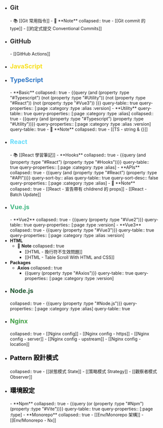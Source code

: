 - <p style="font-size: 20px; font-weight: bold; color: #333;">Git</p>
	- 📚 [[Git 常用指令]]
	- 📓 **Note**
	  collapsed:: true
		- [[Git commit 的 type]]
		- [[約定式提交 Conventional Commits]]
- <p style="font-size: 20px; font-weight: bold; color: #333;">GitHub</p>
	- [[GitHub Actions]]
- <p style="font-size: 20px; font-weight: bold; color: #f7df1e;">JavaScript</p>
- <p style="font-size: 20px; font-weight: bold; color: #3178c6;">TypeScript</p>
	- **Basic**
	  collapsed:: true
		- {{query (and (property :type "#Typescript") (not (property :type "#Utility")) (not (property :type "#React")) (not (property :type "#Vue3")) )}}
		  query-table:: true
		  query-properties:: [:page :category :type :alias :version]
	- **Utility**
	  query-table:: true
	  query-properties:: [:page :category :type :alias]
	  collapsed:: true
		- {{query (and (property :type "#Typescript") (property :type "#Utility"))}}
		  query-properties:: [:page :category :type :alias :version]
		  query-table:: true
	- 📓 **Note**
	  collapsed:: true
		- [[TS - string & {}]]
- <p style="font-size: 20px; font-weight: bold; color: #61DBFB">React</p>
	- 📚 [[React 學習筆記]]
	- **Hooks**
	  collapsed:: true
		- {{query (and (property :type "#React") (property :type "#Hooks"))}}
		  query-table:: true
		  query-properties:: [:page :category :type :alias]
	- **APIs**
	  collapsed:: true
		- {{query (and (property :type "#React") (property :type "#API"))}}
		  query-sort-by:: alias
		  query-table:: true
		  query-sort-desc:: false
		  query-properties:: [:page :category :type :alias]
	- 📓 **Note**
	  collapsed:: true
		- [[React - 宣告帶有 childrend 的 props]]
		- [[React - Batch Update]]
- <p style="font-size: 20px; font-weight: bold; color: #42b883;">Vue.js</p>
	- **Vue2**
	  collapsed:: true
		- {{query (property :type "#Vue2")}}
		  query-table:: true
		  query-properties:: [:page :type :version]
	- **Vue3**
	  collapsed:: true
		- {{query (property :type "#Vue3")}}
		  query-table:: true
		  query-properties:: [:page :category :type :alias :version]
- **HTML**
	- 📓 **Note**
	  collapsed:: true
		- [[HTML - 換行符不生效問題]]
		- [[HTML - Table Scroll With HTML and CSS]]
- **Packages**
	- **Axios**
	  collapsed:: true
		- {{query (property :type "#Axios")}}
		  query-table:: true
		  query-properties:: [:page :category :type :version]
- <p style="font-size: 20px; font-weight: bold; color: #215732;">Node.js</p>
  collapsed:: true
	- {{query (property :type "#Node.js")}}
	  query-properties:: [:page :category :type :alias]
	  query-table:: true
- <p style="font-size: 20px; font-weight: bold; color: #43A047;">Nginx</p>
  collapsed:: true
	- [[Nginx config]]
		- [[Nginx config - https]]
		- [[Nginx config - server]]
		- [[Nginx config - upstream]]
		- [[Nginx config - location]]
- <p style="font-size: 20px; font-weight: bold; color: #000;">Pattern 設計模式</p>
  collapsed:: true
	- [[狀態模式 State]]
	- [[策略模式 Strategy]]
	- [[觀察者模式 Observer]]
- <p style="font-size: 20px; font-weight: bold; color: #000;">環境設定</p>
	- **Npm**
	  collapsed:: true
		- {{query (or (property :type "#Npm") (property :type "#Vite"))}}
		  query-table:: true
		  query-properties:: [:page :type]
	- **Monorepo**
	  collapsed:: true
		- [[Env/Monorepo 架構]]
		- [[Env/Monorepo - Nx]]